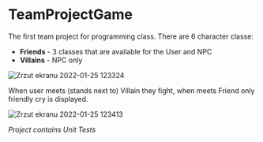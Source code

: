 # TeamProjectGame
The first team project for programming class.
There are 6 character classe:
- **Friends** - 3 classes that are available for the User and NPC
- **Villains** - NPC only

![Zrzut ekranu 2022-01-25 123324](https://user-images.githubusercontent.com/78165526/150969744-14006ec3-2d13-45ff-95ea-3c1d8233c331.jpg)

When user meets (stands next to) Villain they fight, when meets Friend only friendly cry is displayed.

![Zrzut ekranu 2022-01-25 123413](https://user-images.githubusercontent.com/78165526/150970892-320fba8a-4c8d-4b03-95fa-fb595a084fcb.jpg)

*Project contains Unit Tests*
